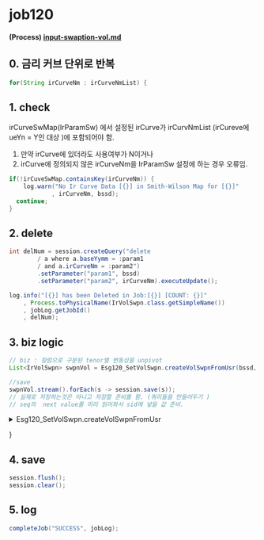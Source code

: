 # job120

#### (Process) [input-swaption-vol.md](../../../biz-logic/esg-process/0.-prepare/input-swaption-vol.md "mention")

## 0. 금리 커브 단위로 반복

```java
for(String irCurveNm : irCurveNmList) {
```

## 1. check

irCurveSwMap(IrParamSw) 에서 설정된  irCurve가  irCurvNmList (irCureve에 ueYn = Y인 대상 )에 포함되어야 함.&#x20;

1. 만약 irCurve에 있더라도 사용여부가 N이거나&#x20;
2. irCurve에 정의되지 않은 irCurveNm을 IrParamSw 설정에 하는 경우 오류임.&#x20;

```java
if(!irCuveSwMap.containsKey(irCurveNm)) {
	log.warn("No Ir Curve Data [{}] in Smith-Wilson Map for [{}]"
			, irCurveNm, bssd);
  continue;
}
```

## 2. delete

```java
int delNum = session.createQuery("delete 
		/ a where a.baseYymm = :param1 
		/ and a.irCurveNm = :param2")
		.setParameter("param1", bssd)				
		.setParameter("param2", irCurveNm).executeUpdate();

log.info("[{}] has been Deleted in Job:[{}] [COUNT: {}]"
    , Process.toPhysicalName(IrVolSwpn.class.getSimpleName())
    , jobLog.getJobId()
    , delNum);
```

## 3. biz logic&#x20;

```java
// biz : 컬럼으로 구분된 tenor별 변동성을 unpivot  
List<IrVolSwpn> swpnVol = Esg120_SetVolSwpn.createVolSwpnFromUsr(bssd, irCurveNm);

//save
swpnVol.stream().forEach(s -> session.save(s));
// 실제로 저장하는것은 아니고 저장할 준비를 함. (쿼리들을 만들어두기 )
// seq의  next value를 미리 읽어와서 sid에 넣을 값 준비. 
```

<details>

<summary>Esg120_SetVolSwpn.createVolSwpnFromUsr</summary>

```java
List<IrVolSwpn>    volSwpn    = new ArrayList<IrVolSwpn>();		
List<String>       swpnTen    = Arrays.asList("M0012", "M0024", "M0036", "M0060", "M0084", "M0120");		
List<IrVolSwpnUsr> volSwpnUsr = IrVolSwpnDao.getSwpnVolUsr(bssd, irCurveNm, swpnTen);

double toReal = 0.01;
int    digit  = 7;  

for(IrVolSwpnUsr volUsr : volSwpnUsr) {

// 컬럼으로 구분된 스왑션 변동성 정보를 row로 돌리는 작업 (unpivot)
for(int i=0; i<6; i++) {
	IrVolSwpn vol = new IrVolSwpn();			
	
	vol.setBaseYymm(bssd);				
	vol.setIrCurveNm(irCurveNm);				
	vol.setIrCurve(volUsr.getIrCurve());				
	vol.setSwpnMatNum(Integer.valueOf(volUsr.getSwpnMat().substring(1)) / MONTH_IN_YEAR);
	
	// pivot column --> row 
	if(i==0) { //1y
		vol.setSwapTenNum(Integer.valueOf(1));
		vol.setVol(round(StringUtil.objectToPrimitive(volUsr.getVolSwpnY1(), 25.0) * toReal, digit));
	}
	else if(i==1) { //2y
		vol.setSwapTenNum(Integer.valueOf(2));
		vol.setVol(round(StringUtil.objectToPrimitive(volUsr.getVolSwpnY2(), 25.0) * toReal, digit));
	}
	else if(i==2) { //3y
		vol.setSwapTenNum(Integer.valueOf(3));
		vol.setVol(round(StringUtil.objectToPrimitive(volUsr.getVolSwpnY3(), 25.0) * toReal, digit));
	}
	else if(i==3) { //5Y
		vol.setSwapTenNum(Integer.valueOf(5));
		vol.setVol(round(StringUtil.objectToPrimitive(volUsr.getVolSwpnY5(), 25.0) * toReal, digit));					
	}
	else if(i==4) { //7Y
		vol.setSwapTenNum(Integer.valueOf(7));
		vol.setVol(round(StringUtil.objectToPrimitive(volUsr.getVolSwpnY7(), 25.0) * toReal, digit));
	}
	else { //10Y
		vol.setSwapTenNum(Integer.valueOf(10));
		vol.setVol(round(StringUtil.objectToPrimitive(volUsr.getVolSwpnY10(), 25.0) * toReal, digit));
	}
	
	vol.setModifiedBy(jobId);
	vol.setUpdateDate(LocalDateTime.now());
						
	volSwpn.add(vol);
}				
}
log.info("{}({}) creates {} results from [{}]. They are inserted into [{}] Table", jobId, EJob.valueOf(jobId).getJobName(), volSwpn.size(), toPhysicalName(IrVolSwpnUsr.class.getSimpleName()), toPhysicalName(IrVolSwpn.class.getSimpleName()));
return volSwpn;
```

</details>

}

## 4. save

```java
session.flush();
session.clear();
```

## 5. log

```java
completeJob("SUCCESS", jobLog);
```

&#x20;
